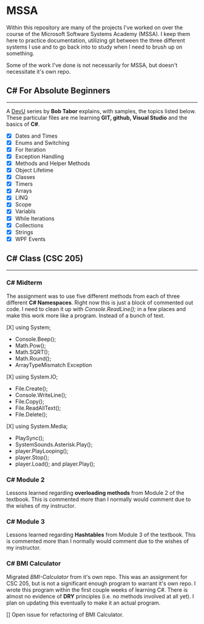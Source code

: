 # MSSA
Within this repository are many of the projects I've worked on over the course of the Microsoft Software Systems Academy (MSSA). I keep them here to practice documentation, utilizing git between the three different systems I use and to go back into to study when I need to brush up on something. 

Some of the work I've done is not necessarily for MSSA, but doesn't necessitate it's own repo. 

## C# For Absolute Beginners
---------------
A [DevU](https://channel9.msdn.com/Series/CSharp-Fundamentals-for-Absolute-Beginners?l=Lvld4EQIC_2706218949) series by **Bob Tabor** explains, with samples, the topics listed below. These particular files are me learning **GIT, github, Visual Studio** and the basics of **C#**.

- [X] Dates and Times
- [X] Enums and Switching
- [X] For Iteration
- [X] Exception Handling
- [X] Methods and Helper Methods
- [X] Object Lifetime
- [X] Classes
- [X] Timers
- [X] Arrays
- [X] LINQ
- [X] Scope
- [X] Variabls
- [X] While Iterations
- [X] Collections
- [X] Strings
- [X] WPF Events

## C# Class (CSC 205)
---------------
### C# Midterm
The assignment was to use five different methods from each of three different **C# Namespaces**. Right now this is just a block of commented out code. I need to clean it up with *Console.ReadLine();* in a few places and make this work more like a program. Instead of a bunch of text.

[X] using System;
+ Console.Beep();
+ Math.Pow();
+ Math.SQRT();
+ Math.Round();
+ ArrayTypeMismatch Exception

[X] using System.IO;
+ File.Create();
+ Console.WriteLine();
+ File.Copy();
+ File.ReadAllText();
+ File.Delete();

[X] using System.Media;
+ PlaySync();
+ SystemSounds.Asterisk.Play();
+ player.PlayLooping();
+ player.Stop();
+ player.Load(); and player.Play();


### C# Module 2
Lessons learned regarding **overloading methods** from Module 2 of the textbook. This is commented more than I normally would comment due to the wishes of my instructor.  

### C# Module 3
Lessons learned regarding **Hashtables** from Module 3 of the textbook. This is commented more than I normally would comment due to the wishes of my instructor.

### C# BMI Calculator
Migrated *BMI-Calculator* from it's own repo. This was an assignment for CSC 205, but is not a significant enough program to warrant it's own repo. I wrote this program within the first couple weeks of learning C#. There is almost no evidence of **DRY** principles (i.e. no methods involved at all yet). I plan on updating this eventually to make it an actual program. 

[] Open issue for refactoring of BMI Calculator. 